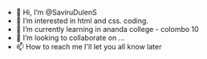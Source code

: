 - 👋 Hi, I’m @SaviruDulenS
- 👀 I’m interested in html and css. coding.
- 🌱 I’m currently learning in ananda college - colombo 10
- 💞️ I’m looking to collaborate on ...
- 📫 How to reach me I'll let you all know later

<!---
SaviruDulenS/SaviruDulenS is a ✨ special ✨ repository because its `README.md` (this file) appears on your GitHub profile.
You can click the Preview link to take a look at your changes.
--->
